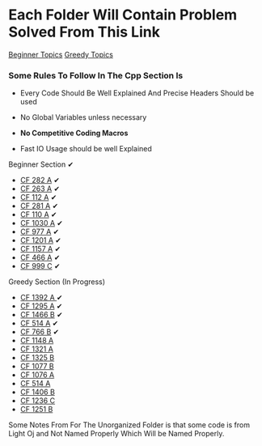 # Each Folder Will Contain Problem Solved From This Link

[Beginner Topics](https://github.com/the-hyp0cr1t3/CC/tree/master/Beginner%20Topics)
[Greedy Topics](https://github.com/the-hyp0cr1t3/CC/blob/master/Beginner%20Topics/%5BS1%5D%20Greed%20is%20good%2C%20sort%20of/%5BEP%202%5D%20Greedy.md)

### Some Rules To Follow In The Cpp Section Is

- Every Code Should Be Well Explained And Precise Headers Should be used

- No Global Variables unless necessary 

- **No Competitive Coding Macros**

- Fast IO Usage should be well Explained

Beginner Section ✔

- [CF 282 A](https://codeforces.com/problemset/problem/282/A) ✔
- [CF 263 A](https://codeforces.com/problemset/problem/263/A) ✔
- [CF 112 A](https://codeforces.com/problemset/problem/112/A) ✔
- [CF 281 A](https://codeforces.com/problemset/problem/281/A) ✔
- [CF 110 A](https://codeforces.com/problemset/problem/110/A) ✔
- [CF 1030 A](https://codeforces.com/problemset/problem/1030/A) ✔
- [CF 977 A](https://codeforces.com/problemset/problem/977/A) ✔
- [CF 1201 A](https://codeforces.com/problemset/problem/1201/A) ✔
- [CF 1157 A](https://codeforces.com/contest/1157/problem/A) ✔
- [CF 466 A](https://codeforces.com/problemset/problem/466/A) ✔
- [CF 999 C](https://codeforces.com/problemset/problem/999/C) ✔

Greedy Section (In Progress)

- [CF 1392 A ](https://codeforces.com/problemset/problem/1392/A) ✔
- [CF 1295 A](https://codeforces.com/problemset/problem/1295/A) ✔
- [CF 1466 B](https://codeforces.com/problemset/problem/1466/B) ✔
- [CF 514 A](https://codeforces.com/problemset/problem/514/A) ✔
- [CF 766 B](https://codeforces.com/problemset/problem/766/B) ✔
- [CF 1148 A](https://codeforces.com/problemset/problem/1148/A)
- [CF 1321 A](https://codeforces.com/problemset/problem/1321/A)
- [CF 1325 B](https://codeforces.com/problemset/problem/1325/B)
- [CF 1077 B](https://codeforces.com/problemset/problem/1077/B)
- [CF 1076 A](https://codeforces.com/problemset/problem/1076/A)
- [CF 514 A](https://codeforces.com/problemset/problem/514/A)
- [CF 1406 B](https://codeforces.com/problemset/problem/1406/B)
- [CF 1236 C](https://codeforces.com/contest/1236/problem/C)
- [CF 1251 B](https://codeforces.com/contest/1251/problem/B)



Some Notes From For The Unorganized Folder is that some code is from Light Oj and Not Named Properly Which Will be Named Properly.








